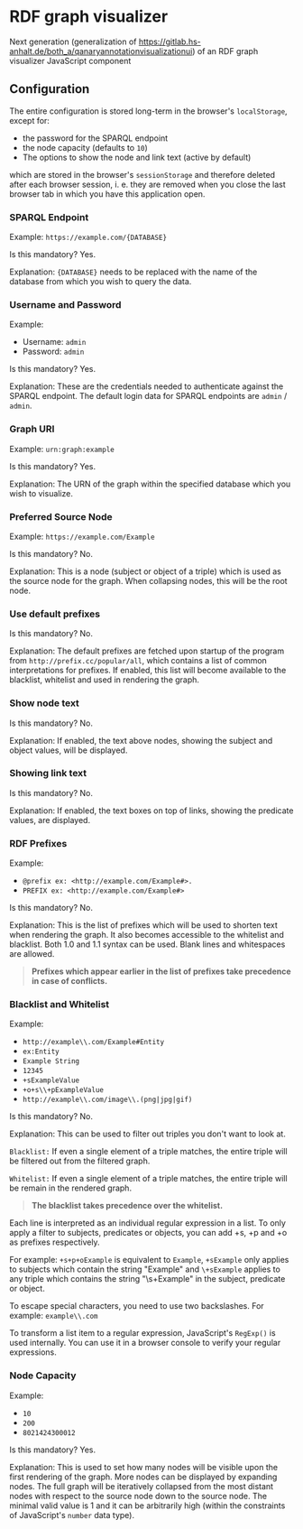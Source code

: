 # RDF graph visualizer

Next generation (generalization of https://gitlab.hs-anhalt.de/both_a/qanaryannotationvisualizationui) of an RDF graph visualizer JavaScript component

## Configuration

The entire configuration is stored long-term in the browser's `localStorage`, except for:

* the password for the SPARQL endpoint
* the node capacity (defaults to `10`)
* The options to show the node and link text (active by default)

which are stored in the browser's `sessionStorage` and therefore deleted after each browser session, i. e. they are removed when you close the last browser tab in which you have this application open.

### SPARQL Endpoint

Example: `https://example.com/{DATABASE}`

Is this mandatory? Yes.

Explanation: `{DATABASE}` needs to be replaced with the name of the database from which you wish to query the data.

### Username and Password

Example:

* Username: `admin`
* Password: `admin`

Is this mandatory? Yes.

Explanation: These are the credentials needed to authenticate against the SPARQL endpoint. The default login data for SPARQL endpoints are `admin` / `admin`.

### Graph URI

Example: `urn:graph:example`

Is this mandatory? Yes.

Explanation: The URN of the graph within the specified database which you wish to visualize.

### Preferred Source Node

Example: `https://example.com/Example`

Is this mandatory? No.

Explanation: This is a node (subject or object of a triple) which is used as the source node for the graph. When collapsing nodes, this will be the root node.

### Use default prefixes

Is this mandatory? No.

Explanation: The default prefixes are fetched upon startup of the program from `http://prefix.cc/popular/all`, which contains a list of common interpretations for prefixes. If enabled, this list will become available to the blacklist, whitelist and used in rendering the graph.

### Show node text

Is this mandatory? No.

Explanation: If enabled, the text above nodes, showing the subject and object values, will be displayed.

### Showing link text

Is this mandatory? No.

Explanation: If enabled, the text boxes on top of links, showing the predicate values, are displayed.

### RDF Prefixes

Example:

* `@prefix ex: <http://example.com/Example#>.`
* `PREFIX ex: <http://example.com/Example#>`

Is this mandatory? No.

Explanation: This is the list of prefixes which will be used to shorten text when rendering the graph. It also becomes accessible to the whitelist and blacklist. Both 1.0 and 1.1 syntax can be used. Blank lines and whitespaces are allowed.
> **Prefixes which appear earlier in the list of prefixes take precedence in case of conflicts.**

### Blacklist and Whitelist

Example:

* `http://example\\.com/Example#Entity`
* `ex:Entity`
* `Example String`
* `12345`
* `+sExampleValue`
* `+o+s\\+pExampleValue`
* `http://example\\.com/image\\.(png|jpg|gif)`

Is this mandatory? No.

Explanation: This can be used to filter out triples you don't want to look at.

`Blacklist:` If even a single element of a triple matches, the entire triple will be filtered out from the filtered graph.

`Whitelist:` If even a single element of a triple matches, the entire triple will be remain in the rendered graph.
> **The blacklist takes precedence over the whitelist.**

Each line is interpreted as an individual regular expression in a list. To only apply a filter to subjects, predicates or objects, you can add +s, +p and +o as prefixes respectively.

For example: `+s+p+oExample` is equivalent to `Example`, `+sExample` only applies to subjects which contain the string "Example" and `\+sExample` applies to any triple which contains the string "\s+Example" in the subject, predicate or object.

To escape special characters, you need to use two backslashes. For example: `example\\.com`

To transform a list item to a regular expression, JavaScript's `RegExp()` is used internally. You can use it in a browser console to verify your regular expressions.

### Node Capacity

Example:

* `10`
* `200`
* `8021424300012`

Is this mandatory? Yes.

Explanation: This is used to set how many nodes will be visible upon the first rendering of the graph. More nodes can be displayed by expanding nodes. The full graph will be iteratively collapsed from the most distant nodes with respect to the source node down to the source node. The minimal valid value is 1 and it can be arbitrarily high (within the constraints of JavaScript's `number` data type).
